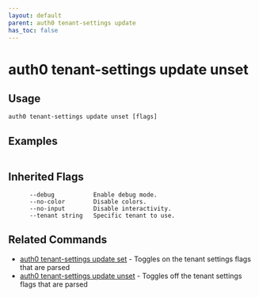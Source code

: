 ```yaml
---
layout: default
parent: auth0 tenant-settings update
has_toc: false
---
```

# auth0 tenant-settings update unset



## Usage
```
auth0 tenant-settings update unset [flags]
```

## Examples

```

```




## Inherited Flags

```
      --debug           Enable debug mode.
      --no-color        Disable colors.
      --no-input        Disable interactivity.
      --tenant string   Specific tenant to use.
```


## Related Commands

- [auth0 tenant-settings update set](auth0_tenant-settings_update_set.md) - Toggles on the tenant settings flags that are parsed
- [auth0 tenant-settings update unset](auth0_tenant-settings_update_unset.md) - Toggles off the tenant settings flags that are parsed


